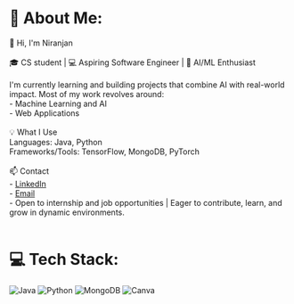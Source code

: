 # 💫 About Me:
👋 Hi, I'm Niranjan<br><br>🎓 CS student | 💻 Aspiring Software Engineer | 🤖 AI/ML Enthusiast<br><br>I'm currently learning and building projects that combine AI with real-world impact. Most of my work revolves around:<br>- Machine Learning and AI  <br>- Web Applications<br><br> 💡 What I Use<br> Languages: Java, Python  <br> Frameworks/Tools: TensorFlow, MongoDB, PyTorch <br><br> 📫 Contact<br> - [LinkedIn](https://linkedin.com/in/niranjans8) </br>-
[Email](niranjansankeshwari9@gmail.com)  <br>- Open to internship and job opportunities | Eager to contribute, learn, and grow in dynamic environments.<br><br> 



# 💻 Tech Stack:
![Java](https://img.shields.io/badge/java-%23ED8B00.svg?style=for-the-badge&logo=openjdk&logoColor=white) ![Python](https://img.shields.io/badge/python-3670A0?style=for-the-badge&logo=python&logoColor=ffdd54) ![MongoDB](https://img.shields.io/badge/MongoDB-%234ea94b.svg?style=for-the-badge&logo=mongodb&logoColor=white) ![Canva](https://img.shields.io/badge/Canva-%2300C4CC.svg?style=for-the-badge&logo=Canva&logoColor=white)

<!---
NiranjanS8/NiranjanS8 is a ✨ special ✨ repository because its `README.md` (this file) appears on your GitHub profile.
You can click the Preview link to take a look at your changes.
--->
